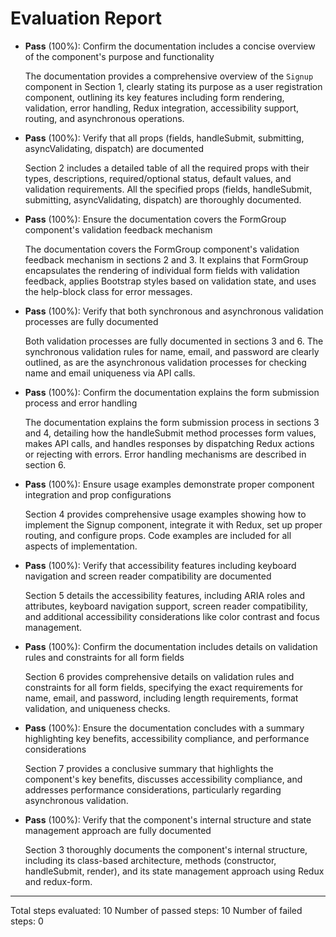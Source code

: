 # Evaluation Report

- **Pass** (100%): Confirm the documentation includes a concise overview of the component's purpose and functionality
  
  The documentation provides a comprehensive overview of the `Signup` component in Section 1, clearly stating its purpose as a user registration component, outlining its key features including form rendering, validation, error handling, Redux integration, accessibility support, routing, and asynchronous operations.

- **Pass** (100%): Verify that all props (fields, handleSubmit, submitting, asyncValidating, dispatch) are documented
  
  Section 2 includes a detailed table of all the required props with their types, descriptions, required/optional status, default values, and validation requirements. All the specified props (fields, handleSubmit, submitting, asyncValidating, dispatch) are thoroughly documented.

- **Pass** (100%): Ensure the documentation covers the FormGroup component's validation feedback mechanism
  
  The documentation covers the FormGroup component's validation feedback mechanism in sections 2 and 3. It explains that FormGroup encapsulates the rendering of individual form fields with validation feedback, applies Bootstrap styles based on validation state, and uses the help-block class for error messages.

- **Pass** (100%): Verify that both synchronous and asynchronous validation processes are fully documented
  
  Both validation processes are fully documented in sections 3 and 6. The synchronous validation rules for name, email, and password are clearly outlined, as are the asynchronous validation processes for checking name and email uniqueness via API calls.

- **Pass** (100%): Confirm the documentation explains the form submission process and error handling
  
  The documentation explains the form submission process in sections 3 and 4, detailing how the handleSubmit method processes form values, makes API calls, and handles responses by dispatching Redux actions or rejecting with errors. Error handling mechanisms are described in section 6.

- **Pass** (100%): Ensure usage examples demonstrate proper component integration and prop configurations
  
  Section 4 provides comprehensive usage examples showing how to implement the Signup component, integrate it with Redux, set up proper routing, and configure props. Code examples are included for all aspects of implementation.

- **Pass** (100%): Verify that accessibility features including keyboard navigation and screen reader compatibility are documented
  
  Section 5 details the accessibility features, including ARIA roles and attributes, keyboard navigation support, screen reader compatibility, and additional accessibility considerations like color contrast and focus management.

- **Pass** (100%): Confirm the documentation includes details on validation rules and constraints for all form fields
  
  Section 6 provides comprehensive details on validation rules and constraints for all form fields, specifying the exact requirements for name, email, and password, including length requirements, format validation, and uniqueness checks.

- **Pass** (100%): Ensure the documentation concludes with a summary highlighting key benefits, accessibility compliance, and performance considerations
  
  Section 7 provides a conclusive summary that highlights the component's key benefits, discusses accessibility compliance, and addresses performance considerations, particularly regarding asynchronous validation.

- **Pass** (100%): Verify that the component's internal structure and state management approach are fully documented
  
  Section 3 thoroughly documents the component's internal structure, including its class-based architecture, methods (constructor, handleSubmit, render), and its state management approach using Redux and redux-form.

---

Total steps evaluated: 10
Number of passed steps: 10
Number of failed steps: 0